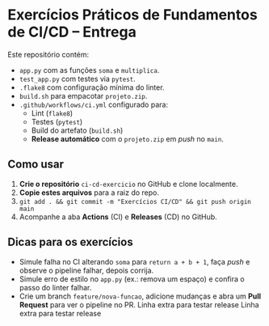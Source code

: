 # Exercícios Práticos de Fundamentos de CI/CD – Entrega

Este repositório contém:
- `app.py` com as funções `soma` e `multiplica`.
- `test_app.py` com testes via `pytest`.
- `.flake8` com configuração mínima do linter.
- `build.sh` para empacotar `projeto.zip`.
- `.github/workflows/ci.yml` configurado para:
  - Lint (`flake8`)
  - Testes (`pytest`)
  - Build do artefato (`build.sh`)
  - **Release automático** com o `projeto.zip` em *push* no `main`.

## Como usar

1. **Crie o repositório** `ci-cd-exercicio` no GitHub e clone localmente.
2. **Copie estes arquivos** para a raiz do repo.
3. `git add . && git commit -m "Exercícios CI/CD" && git push origin main`
4. Acompanhe a aba **Actions** (CI) e **Releases** (CD) no GitHub.

## Dicas para os exercícios
- Simule falha no CI alterando `soma` para `return a + b + 1`, faça *push* e observe o pipeline falhar, depois corrija.
- Simule erro de estilo no `app.py` (ex.: remova um espaço) e confira o passo do linter falhar.
- Crie um branch `feature/nova-funcao`, adicione mudanças e abra um **Pull Request** para ver o pipeline no PR.
Linha extra para testar release
Linha extra para testar release
